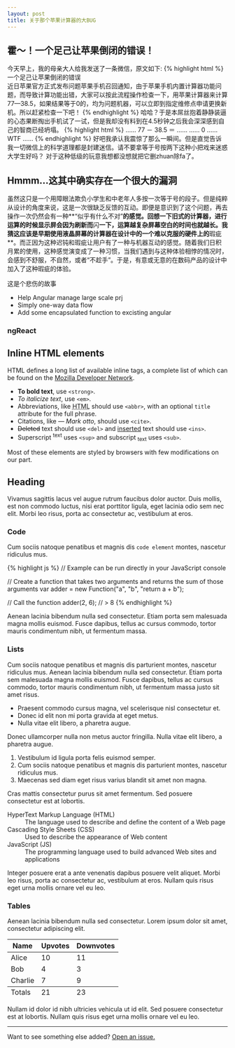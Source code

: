 ```yaml
---
layout: post
title: 关于那个苹果计算器的大BUG
---
```

## 霍～！一个足己让苹果倒闭的错误！
今天早上，我的母亲大人给我发送了一条微信，原文如下:
{% highlight html %}
一个足己让苹果倒闭的错误  
近日苹果官方正式发布问题苹果手机召回通知，由于苹果手机内置计算器功能问题，而导致计算功能出错，大家可以按此流程操作检查一下，用苹果计算器来计算77—38.5，如果结果等于0的，均为问题机器，可以立即到指定维修点申请更换新机。所以赶紧检查一下吧！
{% endhighlight %}
哈哈？于是本屌丝抱着静静装逼的心态果断掏出手机试了一试，但是我却没有料到在4.5秒钟之后我会深深感到自己的智商已经坍塌。
{% highlight html %}
…… 77 － 38.5 ＝ ……
…… 0 …… WTF …… 
{% endhighlight %}
好吧我承认我震惊了那么一瞬间。但是直觉告诉我一切微信上的科学道理都是封建迷信。请不要拿等于号按两下这种小把戏来迷惑大学生好吗？
对于这种低级的玩意我想都没想就把它删zhuan除fa了。

## Hmmm...这其中确实存在一个很大的漏洞
虽然这只是一个用障眼法欺负小学生和中老年人多按一次等于号的段子。但是纯粹从设计的角度来说，这是一次很缺乏反馈的互动。即便是意识到了这个问题，再去操作一次仍然会有一种**“似乎有什么不对”**的感觉。回想一下旧式的计算器，进行运算的时候显示屏会因为刷新而**闪**一下，运算越复杂屏幕空白的时间也就越长。我猜这应该是早期使用液晶屏幕的计算器在设计中的一个难以克服的硬件上的**瑕疵**。而正因为这种迟钝和瑕疵让用户有了一种与机器互动的感觉。随着我们日积月累的使用，这种感觉演变成了一种习惯，当我们遇到与这种体验相悖的情况时，会感到不舒服，不自然，或者“不趁手”。于是，有意或无意的在数码产品的设计中加入了这种瑕疵的体验。






这是个悲伤的故事



* Help Angular manage large scale prj
* Simply one-way data flow
* Add some encapsulated function to excisting angular

### ngReact








## Inline HTML elements

HTML defines a long list of available inline tags, a complete list of which can be found on the [Mozilla Developer Network](https://developer.mozilla.org/en-US/docs/Web/HTML/Element).

- **To bold text**, use `<strong>`.
- *To italicize text*, use `<em>`.
- Abbreviations, like <abbr title="HyperText Markup Langage">HTML</abbr> should use `<abbr>`, with an optional `title` attribute for the full phrase.
- Citations, like <cite>&mdash; Mark otto</cite>, should use `<cite>`.
- <del>Deleted</del> text should use `<del>` and <ins>inserted</ins> text should use `<ins>`.
- Superscript <sup>text</sup> uses `<sup>` and subscript <sub>text</sub> uses `<sub>`.

Most of these elements are styled by browsers with few modifications on our part.

## Heading

Vivamus sagittis lacus vel augue rutrum faucibus dolor auctor. Duis mollis, est non commodo luctus, nisi erat porttitor ligula, eget lacinia odio sem nec elit. Morbi leo risus, porta ac consectetur ac, vestibulum at eros.

### Code

Cum sociis natoque penatibus et magnis dis `code element` montes, nascetur ridiculus mus.

{% highlight js %}
// Example can be run directly in your JavaScript console

// Create a function that takes two arguments and returns the sum of those arguments
var adder = new Function("a", "b", "return a + b");

// Call the function
adder(2, 6);
// > 8
{% endhighlight %}

Aenean lacinia bibendum nulla sed consectetur. Etiam porta sem malesuada magna mollis euismod. Fusce dapibus, tellus ac cursus commodo, tortor mauris condimentum nibh, ut fermentum massa.

### Lists

Cum sociis natoque penatibus et magnis dis parturient montes, nascetur ridiculus mus. Aenean lacinia bibendum nulla sed consectetur. Etiam porta sem malesuada magna mollis euismod. Fusce dapibus, tellus ac cursus commodo, tortor mauris condimentum nibh, ut fermentum massa justo sit amet risus.

* Praesent commodo cursus magna, vel scelerisque nisl consectetur et.
* Donec id elit non mi porta gravida at eget metus.
* Nulla vitae elit libero, a pharetra augue.

Donec ullamcorper nulla non metus auctor fringilla. Nulla vitae elit libero, a pharetra augue.

1. Vestibulum id ligula porta felis euismod semper.
2. Cum sociis natoque penatibus et magnis dis parturient montes, nascetur ridiculus mus.
3. Maecenas sed diam eget risus varius blandit sit amet non magna.

Cras mattis consectetur purus sit amet fermentum. Sed posuere consectetur est at lobortis.

<dl>
  <dt>HyperText Markup Language (HTML)</dt>
  <dd>The language used to describe and define the content of a Web page</dd>

  <dt>Cascading Style Sheets (CSS)</dt>
  <dd>Used to describe the appearance of Web content</dd>

  <dt>JavaScript (JS)</dt>
  <dd>The programming language used to build advanced Web sites and applications</dd>
</dl>

Integer posuere erat a ante venenatis dapibus posuere velit aliquet. Morbi leo risus, porta ac consectetur ac, vestibulum at eros. Nullam quis risus eget urna mollis ornare vel eu leo.

### Tables

Aenean lacinia bibendum nulla sed consectetur. Lorem ipsum dolor sit amet, consectetur adipiscing elit.

<table>
  <thead>
    <tr>
      <th>Name</th>
      <th>Upvotes</th>
      <th>Downvotes</th>
    </tr>
  </thead>
  <tfoot>
    <tr>
      <td>Totals</td>
      <td>21</td>
      <td>23</td>
    </tr>
  </tfoot>
  <tbody>
    <tr>
      <td>Alice</td>
      <td>10</td>
      <td>11</td>
    </tr>
    <tr>
      <td>Bob</td>
      <td>4</td>
      <td>3</td>
    </tr>
    <tr>
      <td>Charlie</td>
      <td>7</td>
      <td>9</td>
    </tr>
  </tbody>
</table>

Nullam id dolor id nibh ultricies vehicula ut id elit. Sed posuere consectetur est at lobortis. Nullam quis risus eget urna mollis ornare vel eu leo.

-----

Want to see something else added? <a href="https://github.com/poole/poole/issues/new">Open an issue.</a>
